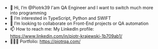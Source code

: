 - 👋 Hi, I’m @Piotrk39 I'am QA Engineer and I want to switch much more into programming
- 👀 I’m interested in TypeScript, Python and SWIFT
- 🌱 I’m looking to collaborate on Front-End projects or QA automation
- 📫 How to reach me: My LinkedIn profile: https://www.linkedin.com/in/piotr-krajewski-1b709ab1/
- 🧑🏼‍🎨 Portfolio: https://piotrqa.com/

<!---
Piotrk39/Piotrk39 is a ✨ special ✨ repository because its `README.md` (this file) appears on your GitHub profile.
You can click the Preview link to take a look at your changes.
--->
